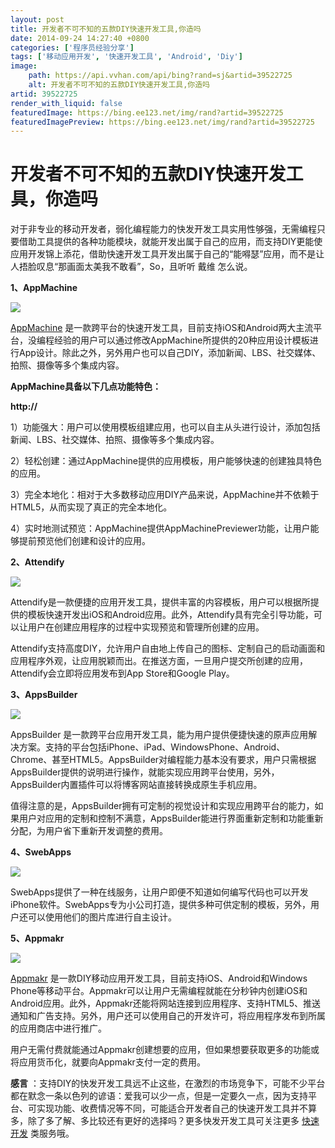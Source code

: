 ```yaml
---
layout: post
title: 开发者不可不知的五款DIY快速开发工具,你造吗
date: 2014-09-24 14:27:40 +0800
categories: ['程序员经验分享']
tags: ['移动应用开发', '快速开发工具', 'Android', 'Diy']
image:
    path: https://api.vvhan.com/api/bing?rand=sj&artid=39522725
    alt: 开发者不可不知的五款DIY快速开发工具,你造吗
artid: 39522725
render_with_liquid: false
featuredImage: https://bing.ee123.net/img/rand?artid=39522725
featuredImagePreview: https://bing.ee123.net/img/rand?artid=39522725
---
```


# 开发者不可不知的五款DIY快速开发工具，你造吗

对于非专业的移动开发者，弱化编程能力的快发开发工具实用性够强，无需编程只要借助工具提供的各种功能模块，就能开发出属于自己的应用，而支持DIY更能使应用开发锦上添花，借助快速开发工具开发出属于自己的“能嘚瑟”应用，而不是让人捂脸叹息“那画面太美我不敢看”，So，且听听
戴维
怎么说。

**1、AppMachine**

**[![](https://i-blog.csdnimg.cn/blog_migrate/0bed61da567349227e63ceee4686347e.png)](http://www.devstore.cn/service/serviceDetail/338-55.html)**

[AppMachine](http://www.devstore.cn/service/serviceDetail/338-55.html)
是一款跨平台的快速开发工具，目前支持iOS和Android两大主流平台，没编程经验的用户可以通过修改AppMachine所提供的20种应用设计模板进行App设计。除此之外，另外用户也可以自己DIY，添加新闻、LBS、社交媒体、拍照、摄像等多个集成内容。

**AppMachine具备以下几点功能特色：**

**http://**

1）功能强大：用户可以使用模板组建应用，也可以自主从头进行设计，添加包括新闻、LBS、社交媒体、拍照、摄像等多个集成内容。

2）轻松创建：通过AppMachine提供的应用模板，用户能够快速的创建独具特色的应用。

3）完全本地化：相对于大多数移动应用DIY产品来说，AppMachine并不依赖于HTML5，从而实现了真正的完全本地化。

4）实时地测试预览：AppMachine提供AppMachinePreviewer功能，让用户能够提前预览他们创建和设计的应用。

**2、Attendify**

**[![](https://i-blog.csdnimg.cn/blog_migrate/7358dd73c41abdafa13570f91f7ddf56.png)](http://www.devstore.cn/service/serviceDetail/341-55.html)**

Attendify是一款便捷的应用开发工具，提供丰富的内容模板，用户可以根据所提供的模板快速开发出iOS和Android应用。此外，Attendify具有完全引导功能，可以让用户在创建应用程序的过程中实现预览和管理所创建的应用。

Attendify支持高度DIY，允许用户自由地上传自己的图标、定制自己的启动画面和应用程序外观，让应用脱颖而出。在推送方面，一旦用户提交所创建的应用，Attendify会立即将应用发布到App Store和Google Play。

**3、AppsBuilder**

**[![](https://i-blog.csdnimg.cn/blog_migrate/d4c091424773aeaaed6a0aada8a59154.png)](http://www.devstore.cn/service/serviceDetail/342-55.html)**

AppsBuilder 是一款跨平台应用开发工具，能为用户提供便捷快速的原声应用解决方案。支持的平台包括iPhone、iPad、WindowsPhone、Android、Chrome、甚至HTML5。AppsBuilder对编程能力基本没有要求，用户只需根据AppsBuilder提供的说明进行操作，就能实现应用跨平台使用，另外，AppsBuilder内置插件可以将博客网站直接转换成原生手机应用。

值得注意的是，AppsBuilder拥有可定制的视觉设计和实现应用跨平台的能力，如果用户对应用的定制和控制不满意，AppsBuilder能进行界面重新定制和功能重新分配，为用户省下重新开发调整的费用。

**4、SwebApps**

**[![](https://i-blog.csdnimg.cn/blog_migrate/52518ecf00aed94a35e80cd26214ac7a.png)](http://www.devstore.cn/service/serviceDetail/281-55.html)**

SwebApps提供了一种在线服务，让用户即便不知道如何编写代码也可以开发iPhone软件。SwebApps专为小公司打造，提供多种可供定制的模板，另外，用户还可以使用他们的图片库进行自主设计。

**5、Appmakr**

**[![](https://i-blog.csdnimg.cn/blog_migrate/5144873798019bd3e14332ae979eaba2.png)](http://www.devstore.cn/service/serviceDetail/344-55.html)**

[Appmakr](http://www.devstore.cn/service/serviceDetail/344-55.html)
是一款DIY移动应用开发工具，目前支持iOS、Android和Windows Phone等移动平台。Appmakr可以让用户无需编程就能在分秒钟内创建iOS和Android应用。此外，Appmakr还能将网站连接到应用程序、支持HTML5、推送通知和广告支持。另外，用户还可以使用自己的开发许可，将应用程序发布到所属的应用商店中进行推广。

用户无需付费就能通过Appmakr创建想要的应用，但如果想要获取更多的功能或将应用货币化，就要向Appmakr支付一定的费用。

**感言**
：支持DIY的快发开发工具远不止这些，在激烈的市场竞争下，可能不少平台都在默念一条以色列的谚语：爱我可以少一点，但是一定要久一点，因为支持平台、可实现功能、收费情况等不同，可能适合开发者自己的快速开发工具并不算多，除了多了解、多比较还有更好的选择吗？更多快发开发工具可关注更多
[快速开发](http://www.devstore.cn/service/serviceClassfiy/55.html)
类服务哦。